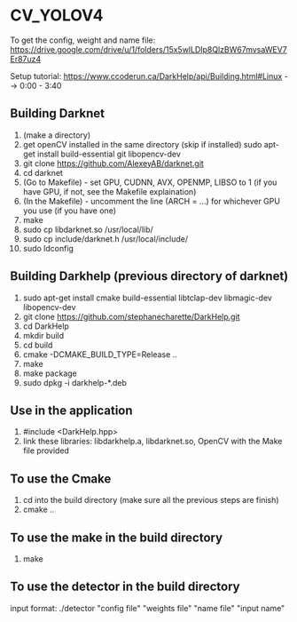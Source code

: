 # CV_YOLOV4

To get the config, weight and name file: https://drive.google.com/drive/u/1/folders/15x5wlLDIp8QlzBW67mvsaWEV7Er87uz4

Setup tutorial: https://www.ccoderun.ca/DarkHelp/api/Building.html#Linux -->  0:00 - 3:40

## Building Darknet

1) (make a directory) 
2) get openCV installed in the same directory (skip if installed)
sudo apt-get install build-essential git libopencv-dev
3) git clone https://github.com/AlexeyAB/darknet.git
4) cd darknet
5) (Go to Makefile) - set GPU, CUDNN, AVX, OPENMP, LIBSO to 1 (if you have GPU, if not, see the Makefile explaination)
6) (In the Makefile) - uncomment the line (ARCH = ...) for whichever GPU you use (if you have one)
7) make
8) sudo cp libdarknet.so /usr/local/lib/
9) sudo cp include/darknet.h /usr/local/include/
10) sudo ldconfig

## Building Darkhelp (previous directory of darknet)
1) sudo apt-get install cmake build-essential libtclap-dev libmagic-dev libopencv-dev
2) git clone https://github.com/stephanecharette/DarkHelp.git
3) cd DarkHelp
4) mkdir build
5) cd build
6) cmake -DCMAKE_BUILD_TYPE=Release ..
7) make
8) make package 
9) sudo dpkg -i darkhelp-*.deb

## Use in the application
1) #include <DarkHelp.hpp>
2) link these libraries: libdarkhelp.a, libdarknet.so, OpenCV with the Make file provided


## To use the Cmake
1) cd into the build directory (make sure all the previous steps are finish)
2) cmake ..

## To use the make in the build directory
1) make

## To use the detector in the build directory
input format: ./detector "config file" "weights file" "name file" "input name"

